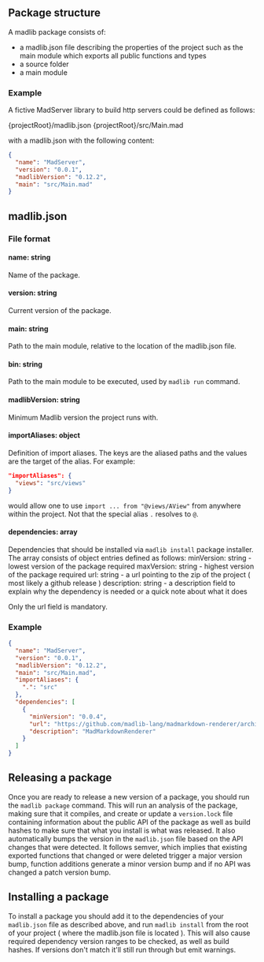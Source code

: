 ## Package structure
A madlib package consists of:
- a madlib.json file describing the properties of the project such as the main module which exports all public functions and types
- a source folder
- a main module

### Example
A fictive MadServer library to build http servers could be defined as follows:

{projectRoot}/madlib.json
{projectRoot}/src/Main.mad

with a madlib.json with the following content:
```json
{
  "name": "MadServer",
  "version": "0.0.1",
  "madlibVersion": "0.12.2",
  "main": "src/Main.mad"
}
```

## madlib.json

### File format
#### **name**: string
Name of the package.

#### **version**: string
Current version of the package.

#### **main**: string
Path to the main module, relative to the location of the madlib.json file.

#### **bin**: string
Path to the main module to be executed, used by `madlib run` command.

#### **madlibVersion**: string
Minimum Madlib version the project runs with.

#### **importAliases**: object
Definition of import aliases. The keys are the aliased paths and the values are the target of the alias. For example:
```json
"importAliases": {
  "views": "src/views"
}
```
would allow one to use `import ... from "@views/AView"` from anywhere within the project. Not that the special alias `.` resolves to `@`.

#### **dependencies**: array
Dependencies that should be installed via `madlib install` package installer. The array consists of object entries defined as follows:
minVersion: string - lowest version of the package required
maxVersion: string - highest version of the package required
url: string - a url pointing to the zip of the project ( most likely a github release )
description: string - a description field to explain why the dependency is needed or a quick note about what it does

Only the url field is mandatory.

### Example
```json
{
  "name": "MadServer",
  "version": "0.0.1",
  "madlibVersion": "0.12.2",
  "main": "src/Main.mad",
  "importAliases": {
    ".": "src"
  },
  "dependencies": [
    {
      "minVersion": "0.0.4",
      "url": "https://github.com/madlib-lang/madmarkdown-renderer/archive/refs/tags/v0.0.4.zip",
      "description": "MadMarkdownRenderer"
    }
  ]
}
```


## Releasing a package
Once you are ready to release a new version of a package, you should run the `madlib package` command. This will run an analysis of the package, making sure that it compiles, and create or update a `version.lock` file containing information about the public API of the package as well as build hashes to make sure that what you install is what was released. It also automatically bumps the version in the `madlib.json` file based on the API changes that were detected. It follows semver, which implies that existing exported functions that changed or were deleted trigger a major version bump, function additions generate a minor version bump and if no API was changed a patch version bump.

## Installing a package
To install a package you should add it to the dependencies of your `madlib.json` file as described above, and run `madlib install` from the root of your project ( where the madlib.json file is located ). This will also cause required dependency version ranges to be checked, as well as build hashes. If versions don't match it'll still run through but emit warnings.
